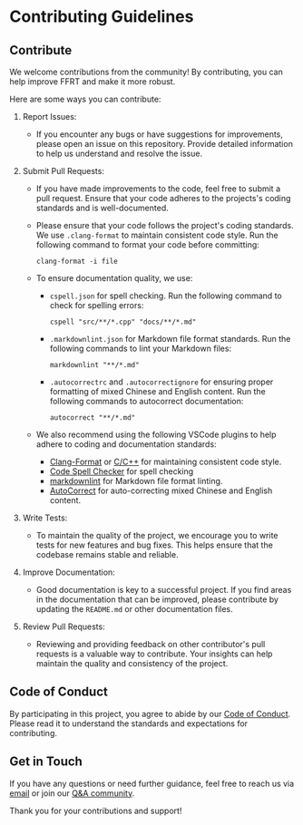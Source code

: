 # Contributing Guidelines

## Contribute

We welcome contributions from the community! By contributing, you can help improve FFRT and make it more robust.

Here are some ways you can contribute:

1. Report Issues:

    - If you encounter any bugs or have suggestions for improvements, please open an issue on this repository. Provide detailed information to help us understand and resolve the issue.

2. Submit Pull Requests:

    - If you have made improvements to the code, feel free to submit a pull request. Ensure that your code adheres to the projects's coding standards and is well-documented.
    - Please ensure that your code follows the project's coding standards. We use `.clang-format` to maintain consistent code style. Run the following command to format your code before committing:

        ```shell
        clang-format -i file
        ```

    - To ensure documentation quality, we use:

        - `cspell.json` for spell checking. Run the following command to check for spelling errors:

            ```shell
            cspell "src/**/*.cpp" "docs/**/*.md"
            ```

        - `.markdownlint.json` for Markdown file format standards. Run the following commands to lint your Markdown files:

            ```shell
            markdownlint "**/*.md"
            ```

        - `.autocorrectrc` and `.autocorrectignore` for ensuring proper formatting of mixed Chinese and English content. Run the following commands to autocorrect documentation:

            ```shell
            autocorrect "**/*.md"
            ```

    - We also recommend using the following VSCode plugins to help adhere to coding and documentation standards:

        - [Clang-Format](https://marketplace.visualstudio.com/items?itemName=xaver.clang-format) or [C/C++](https://marketplace.visualstudio.com/items?itemName=ms-vscode.cpptools) for maintaining consistent code style.
        - [Code Spell Checker](https://marketplace.visualstudio.com/items?itemName=streetsidesoftware.code-spell-checker) for spell checking
        - [markdownlint](https://marketplace.visualstudio.com/items?itemName=DavidAnson.vscode-markdownlint) for Markdown file format linting.
        - [AutoCorrect](https://marketplace.visualstudio.com/items?itemName=huacnlee.autocorrect) for auto-correcting mixed Chinese and English content.

3. Write Tests:

    - To maintain the quality of the project, we encourage you to write tests for new features and bug fixes. This helps ensure that the codebase remains stable and reliable.

4. Improve Documentation:

    - Good documentation is key to a successful project. If you find areas in the documentation that can be improved, please contribute by updating the `README.md` or other documentation files.

5. Review Pull Requests:

    - Reviewing and providing feedback on other contributor's pull requests is a valuable way to contribute. Your insights can help maintain the quality and consistency of the project.

## Code of Conduct

By participating in this project, you agree to abide by our [Code of Conduct](https://developer.huawei.com/consumer/en/devservice/guidelines/). Please read it to understand the standards and expectations for contributing.

## Get in Touch

If you have any questions or need further guidance, feel free to reach us via [email](mailto:hiffrt@huawei.com) or join our [Q&A community](https://developer.huawei.com/consumer/cn/forum/).

Thank you for your contributions and support!
